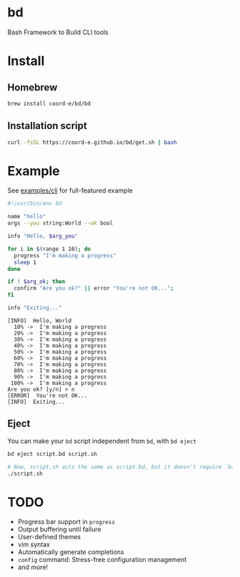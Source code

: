 # bd

Bash Framework to Build CLI tools

# Install

## Homebrew

```bash
brew install coord-e/bd/bd
```

## Installation script

```bash
curl -fsSL https://coord-e.github.io/bd/get.sh | bash
```

# Example

See [examples/cli](examples/cli) for full-featured example

```bash
#!/usr/bin/env bd

name "hello"
args --you string:World --ok bool

info "Hello, $arg_you"

for i in $(range 1 10); do
  progress "I'm making a progress"
  sleep 1
done

if ! $arg_ok; then
  confirm "Are you ok?" || error "You're not OK...";
fi

info "Exiting..."
```

```
[INFO]  Hello, World
  10% ->  I'm making a progress
  20% ->  I'm making a progress
  30% ->  I'm making a progress
  40% ->  I'm making a progress
  50% ->  I'm making a progress
  60% ->  I'm making a progress
  70% ->  I'm making a progress
  80% ->  I'm making a progress
  90% ->  I'm making a progress
 100% ->  I'm making a progress
Are you ok? [y/n] > n
[ERROR]  You're not OK...
[INFO]  Exiting...
```

## Eject

You can make your `bd` script independent from `bd`, with `bd eject`

```bash
bd eject script.bd script.sh

# Now, script.sh acts the same as script.bd, but it doesn't require `bd` binary
./script.sh
```

# TODO

- Progress bar support in `progress`
- Output buffering until failure
- User-defined themes
- vim syntax
- Automatically generate completions
- `config` command: Stress-free configuration management
- and more!
